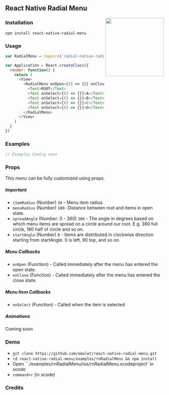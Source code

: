 ## React Native Radial Menu
<img width="185px" align="right" src="https://raw.githubusercontent.com/omulet/react-native-radial-menu/master/examples/radial-menu-example.gif" />

### Installation
`npm install react-native-radial-menu`

### Usage
```javascript
var RadialMenu = require('radial-native-radial-menu');

var Application = React.createClass({
  render: function() {
    return (
      <View>
        <RadialMenu onOpen={() => {}} onClose={() => {}}>
          <Text>ROOT</Text>
          <Text onSelect={() => {}}>A</Text>
          <Text onSelect={() => {}}>B</Text>
          <Text onSelect={() => {}}>C</Text>
          <Text onSelect={() => {}}>D</Text>
        </RadialMenu>
      </View>
    )
  }
})
```

### Examples
```js
// Examples Coming soon
```

### Props
This menu can be fully customized using props.
##### Important
- `itemRadius` (Number) `30` - Menu item radius
- `menuRadius` (Number) `100`- Distance between root and items in open state.
- `spreadAngle` (Number: 0 - 360) `360` - The angle in degrees based on which menu items are spread on a circle around our root. E.g. 360 full circle, 180 half of circle and so on.
- `startAngle` (Number) `0` - Items are distributed in clockwise direction starting from startAngle. 0 is left, 90 top, and so on.

##### Menu Callbacks
- `onOpen` (Function) - Called immediately after the menu has entered the open state.
- `onClose` (Function) - Called immediately after the menu has entered the close state.

##### Menu Item Callbacks
- `onSelect` (Function) - Called when the item is selected

##### Animations
Coming soon

### Demo
* `git clone https://github.com/omulet/react-native-radial-menu.git`
* `cd react-native-radial-menu/examples/rnRadialMenu && npm install`
* Open ``./examples/rnRadialMenu/ios/rnRadialMenu.xcodeproject` in xcode
* `command+r` (in xcode)

### Credits
